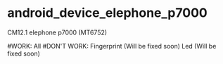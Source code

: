 # android_device_elephone_p7000

CM12.1 elephone p7000 (MT6752)

#WORK:
All
#DON'T WORK:
Fingerprint (Will be fixed soon)
Led (Will be fixed soon)